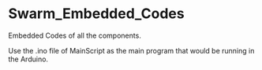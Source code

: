 # Swarm_Embedded_Codes
Embedded Codes of all the components.

Use the .ino file of MainScript as the main program that would be running in the Arduino.

